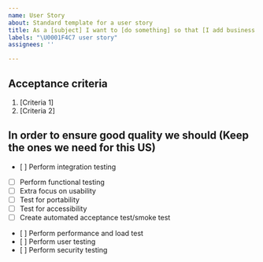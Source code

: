 ```yaml
---
name: User Story
about: Standard template for a user story
title: As a [subject] I want to [do something] so that [I add business value]
labels: "\U0001F4C7 user story"
assignees: ''

---
```


## Acceptance criteria
1. [Criteria 1]
1. [Criteria 2]

## In order to ensure good quality we should (Keep the ones we need for this US)
- [ ] Perform integration testing
- [ ] Perform functional testing
- [ ] Extra focus on usability
- [ ] Test for portability
- [ ] Test for accessibility
- [ ] Create automated acceptance test/smoke test
- [ ] Perform performance and load test
- [ ] Perform user testing
- [ ] Perform security testing

